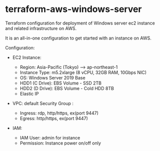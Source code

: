 # terraform-aws-windows-server
Terraform configuration for deployment of Windows server ec2 instance and related infrastructure on AWS.

It is an all-in-one configuration to get started with an instance on AWS.

Configuration:
- EC2 Instance: 
    - Region: Asia-Pacific (Tokyo) --> ap-northeast-1
    - Instance Type: m5.2xlarge (8 vCPU, 32GB RAM, 10Gbps NIC)
    - OS: Windows Server 2019 Base
    - HDD1 (C Drive): EBS Volume - SSD 2TB
    - HDD2 (D Drive): EBS Volume - Cold HDD 8TB
    - Elastic IP

- VPC: default
  Security Group :
    - Ingress: rdp, http/https, ex(port 9447)
    - Egress: http/https, ex(port 9447)

- IAM:
    - IAM User: admin for instance
    - Permission: Instance power on/off only
